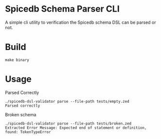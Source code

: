 # Spicedb Schema Parser CLI

A simple cli utility to verification the Spicedb schema DSL can be parsed or not.

# Build
`make binary`

# Usage

Parsed Correctly
```agsl
./spicedb-dsl-validator parse --file-path tests/empty.zed 
Parsed correctly

```

Broken schema
```agsl
./spicedb-dsl-validator parse --file-path tests/broken.zed
Extracted Error Message: Expected end of statement or definition, found: TokenTypeError

```
